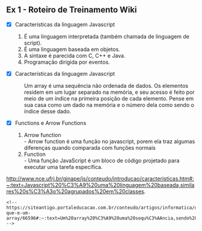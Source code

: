 ## Ex 1 - Roteiro de Treinamento Wiki

- [x] Características da linguagem Javascript

    <ol>
        <li>É uma linguagem interpretada (também chamada de linguagem de script).</li>
        <li>É uma linguagem baseada em objetos.</li>
        <li>A sintaxe é parecida com C, C++ e Java.</li>
        <li>Programação dirigida por eventos.</li>
    </ol>


- [x] Características da linguagem Javascript

    <ol>
        Um array é uma sequência não ordenada de dados. Os elementos residem em um lugar separado na memória, e seu acesso é feito por meio de um índice na primeira posição de cada elemento. Pense em sua casa como um dado na memória e o número dela como sendo o índice desse dado.
    </ol>


- [x] Functions e Arrow Functions
    <ol>
    <li>Arrow function</li>
        - Arrow function é uma função no javascript, porem ela traz algumas diferenças quando comparada com funções normais
    
    <li>Function</li>
        - Uma função JavaScript é um bloco de código projetado para executar uma tarefa específica.
    </ol>

http://www.nce.ufrj.br/ginape/js/conteudo/introducao/caracteristicas.htm#:~:text=Javascript%20%C3%A9%20uma%20linguagem%20baseada,similares%20s%C3%A3o%20agrupados%20em%20classes.


    <!-- https://siteantigo.portaleducacao.com.br/conteudo/artigos/informatica/o-que-e-um-array/66596#:~:text=Um%20array%20%C3%A9%20uma%20sequ%C3%AAncia,sendo%20o%20%C3%ADndice%20desse%20dado. -->
